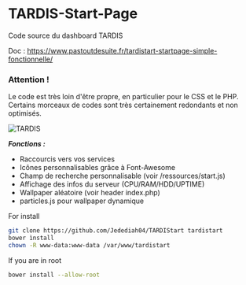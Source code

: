 # TARDIS-Start-Page
Code source du dashboard TARDIS

Doc : https://www.pastoutdesuite.fr/tardistart-startpage-simple-fonctionnelle/

### Attention !
Le code est très loin d'être propre, en particulier pour le CSS et le PHP.
Certains morceaux de codes sont très certainement redondants et non optimisés.

![TARDIS](https://img.tardisbox.net/fSNv3OYq/HRFoaU0l)

***Fonctions :***
* Raccourcis vers vos services
* Icônes personnalisables grâce à Font-Awesome
* Champ de recherche personnalisable (voir /ressources/start.js)
* Affichage des infos du serveur (CPU/RAM/HDD/UPTIME)
* Wallpaper aléatoire (voir header index.php)
* particles.js pour wallpaper dynamique

For install 

``` bash 
git clone https://github.com/Jedediah04/TARDIStart tardistart 
bower ìnstall
chown -R www-data:www-data /var/www/tardistart
```

If you are in root

``` bash
bower install --allow-root
```
